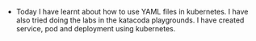 - Today I have learnt about how to use YAML files in kubernetes. I have also tried doing the labs in the katacoda playgrounds. I have created service, pod and deployment using kubernetes. 
